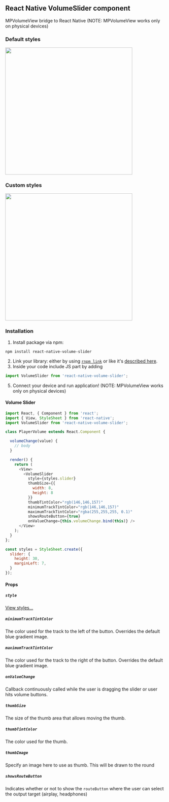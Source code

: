 ## React Native VolumeSlider component

MPVolumeView bridge to React Native (NOTE: MPVolumeView works only on physical devices)

###  Default styles
<img src='http://i66.tinypic.com/123lkl2.jpg' width="400" />

### Custom styles
<img src='http://i67.tinypic.com/29ffmn5.jpg' width="400" />


### Installation
1. Install package via npm:

  ```
  npm install react-native-volume-slider
  ```

2. Link your library: either by using [`rnpm link`](https://github.com/rnpm/rnpm) or like it's [described here](http://facebook.github.io/react-native/docs/linking-libraries-ios.html).
3. Inside your code include JS part by adding

  ```javascript
  import VolumeSlider from 'react-native-volume-slider';
  ```

5. Connect your device and run application! (NOTE: MPVolumeView works only on physical devices)

#### Volume Slider

```javascript
import React, { Component } from 'react';
import { View, StyleSheet } from 'react-native';
import VolumeSlider from 'react-native-volume-slider';

class PlayerVolume extends React.Component {

  volumeChange(value) {
    // body
  }

  render() {
    return (
      <View>
        <VolumeSlider
          style={styles.slider}
          thumbSize={{
            width: 8,
            height: 8
          }}
          thumbTintColor="rgb(146,146,157)"
          minimumTrackTintColor="rgb(146,146,157)"
          maximumTrackTintColor="rgba(255,255,255, 0.1)"
          showsRouteButton={true}
          onValueChange={this.volumeChange.bind(this)} />
      </View>
    );
  }
};

const styles = StyleSheet.create({
  slider: {
    height: 30,
    marginLeft: 7,
  }
});
```

#### Props
##### `style`
[View styles...](https://facebook.github.io/react-native/docs/view.html#style)

##### `minimumTrackTintColor`
The color used for the track to the left of the button. Overrides the default blue gradient image.

##### `maximumTrackTintColor`
The color used for the track to the right of the button. Overrides the default blue gradient image.

##### `onValueChange`
Callback continuously called while the user is dragging the slider or user hits volume buttons.

##### `thumbSize`
The size of the thumb area that allows moving the thumb.

##### `thumbTintColor`
The color used for the thumb.

##### `thumbImage`
Specify an image here to use as thumb. This will be drawn to the round

##### `showsRouteButton`
Indicates whether or not to show the `routeButton` where the user can select the output target (airplay, headphones)
